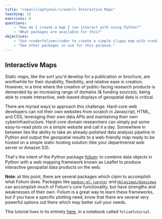 ```yaml
---
title: "<small>(optional)</small> Interactive Maps"
teaching: 15
exercises: 0
questions:
    - "How do I create a map I can interact with using Python?"
    - "What packages are available for this?"
objectives:
    - "Use <code>folium</code> to create a simple slippy map with <code>geopandas</code> data."
    - "See other packages in use for this purpose."
---
```


## Interactive Maps

Static maps, like the sort you'd develop for a publication or brochure, are worthwhile for their durability, flexibility, and relative ease in creation. However, in a time where the creation of public-facing research products is demanded by an increasing range of domains (& funding sources), being able to create interactive, web-based displays of geospatial data is critical.

There are myriad ways to approach this challenge. Hard-core web developers can roll their own websites from scratch in Javascript, HTML, and CSS, leveraging their own data APIs and maintaining their own cyberinfrastructure. Hard-core domain researchers can simply put some easy-to-read plots on a simple website and call it a day. Somewhere in between lies the ability to take an already-polished data analysis pipeline in Python and output the geospatial results to a web-friendly map ready to be hosted on a simple static hosting solution (like your departmental web server or Amazon S3).

That's the intent of the Python package [folium](https://github.com/python-visualization/folium): to combine data objects in Python with a web mapping framework known as Leaflet to produce interactive geospatial data products on the web.

**Note**: at this point, there are several packages which claim to accomplish what Folium does. Packages like [`mapbox-gl-jupyter`](https://github.com/mapbox/mapboxgl-jupyter) and [`Holoviews/Geoviews`](http://geoviews.org/) can accomplish much of Folium's core functionality, but have strengths and weaknesses of their own. Folium is a great way to learn these frameworks, but if you have a specific plotting need, know that there are several very powerful options out there which may better suit your needs.

This tutorial lives in its entirety [here](https://github.com/geohackweek/tutorial_contents/tree/master/visualization/notebooks), in a notebook called `foliumTutorial`.
